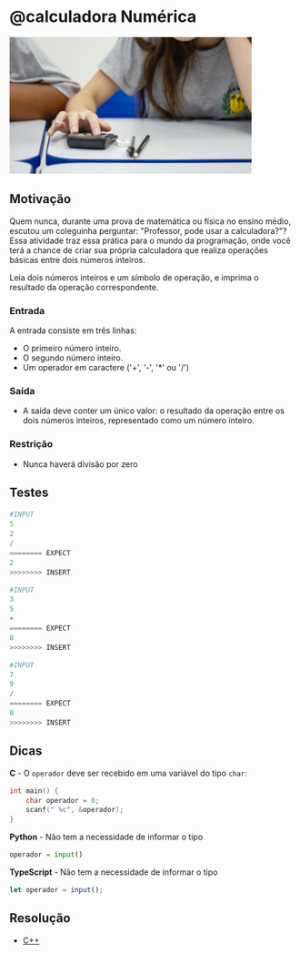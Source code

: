 # @calculadora Numérica

![_](cover.jpg)

## Motivação

Quem nunca, durante uma prova de matemática ou física no ensino médio, escutou um coleguinha perguntar: "Professor, pode usar a calculadora?"? Essa atividade traz essa prática para o mundo da programação, onde você terá a chance de criar sua própria calculadora que realiza operações básicas entre dois números inteiros.

Leia dois números inteiros e um símbolo de operação, e imprima o resultado da operação correspondente.

### Entrada

A entrada consiste em três linhas:

- O primeiro número inteiro.
- O segundo número inteiro.
- Um operador em caractere ('+', '-', '*' ou '/')

### Saída

- A saída deve conter um único valor: o resultado da operação entre os dois números inteiros, representado como um número inteiro.

### Restrição

- Nunca haverá divisão por zero

## Testes

``` py
#INPUT
5
2
/
======== EXPECT
2
>>>>>>>> INSERT
```

```py
#INPUT
3
5
+
======== EXPECT
8
>>>>>>>> INSERT
```

```py
#INPUT
7
9
/
======== EXPECT
0
>>>>>>>> INSERT
```

## Dicas

**C** - O `operador` deve ser recebido em uma variável do tipo `char`:

```c
int main() {
    char operador = 0;
    scanf(" %c", &operador);
}
```

**Python** - Não tem a necessidade de informar o tipo

```py
operador = input()
```

**TypeScript** - Não tem a necessidade de informar o tipo

```ts
let operador = input();
```

## Resolução

- [C++](https://www.youtube.com/watch?v=W5JJ_NccMkM)
